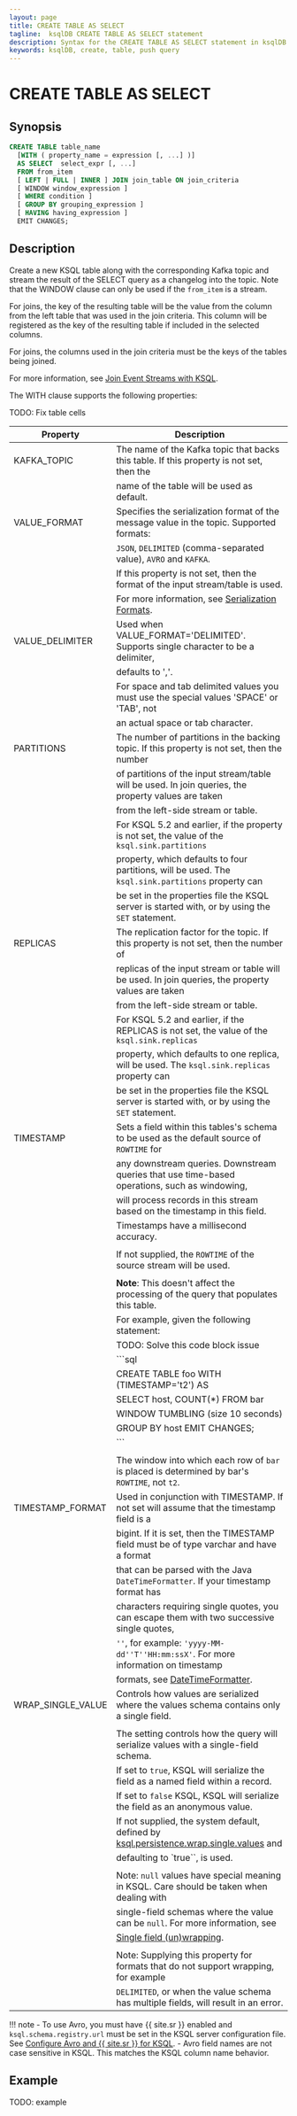 ```yaml
---
layout: page
title: CREATE TABLE AS SELECT
tagline:  ksqlDB CREATE TABLE AS SELECT statement
description: Syntax for the CREATE TABLE AS SELECT statement in ksqlDB
keywords: ksqlDB, create, table, push query
---
```


CREATE TABLE AS SELECT
======================

Synopsis
--------

```sql
CREATE TABLE table_name
  [WITH ( property_name = expression [, ...] )]
  AS SELECT  select_expr [, ...]
  FROM from_item
  [ LEFT | FULL | INNER ] JOIN join_table ON join_criteria 
  [ WINDOW window_expression ]
  [ WHERE condition ]
  [ GROUP BY grouping_expression ]
  [ HAVING having_expression ]
  EMIT CHANGES;
```

Description
-----------

Create a new KSQL table along with the corresponding Kafka topic and
stream the result of the SELECT query as a changelog into the topic.
Note that the WINDOW clause can only be used if the `from_item` is a
stream.

For joins, the key of the resulting table will be the value from the
column from the left table that was used in the join criteria. This
column will be registered as the key of the resulting table if included
in the selected columns.

For joins, the columns used in the join criteria must be the keys of the
tables being joined.

For more information, see [Join Event Streams with KSQL](../join-streams-and-tables.md).

The WITH clause supports the following properties:

TODO: Fix table cells


|     Property      |                                             Description                                              |
| ----------------- | ---------------------------------------------------------------------------------------------------- |
| KAFKA_TOPIC       | The name of the Kafka topic that backs this table. If this property is not set, then the             |
|                   | name of the table will be used as default.                                                           |
| VALUE_FORMAT      | Specifies the serialization format of the message value in the topic. Supported formats:             |
|                   | `JSON`, `DELIMITED` (comma-separated value), `AVRO` and `KAFKA`.                                     |
|                   | If this property is not set, then the format of the input stream/table is used.                      |
|                   | For more information, see [Serialization Formats](../serialization.md#serialization-formats).           |
| VALUE_DELIMITER   | Used when VALUE_FORMAT='DELIMITED'. Supports single character to be a delimiter,                     |
|                   | defaults to ','.                                                                                     |
|                   | For space and tab delimited values you must use the special values 'SPACE' or 'TAB', not             |
|                   | an actual space or tab character.                                                                    |
| PARTITIONS        | The number of partitions in the backing topic. If this property is not set, then the number          |
|                   | of partitions of the input stream/table will be used. In join queries, the property values are taken |
|                   | from the left-side stream or table.                                                                  |
|                   | For KSQL 5.2 and earlier, if the property is not set, the value of the `ksql.sink.partitions`        |
|                   | property, which defaults to four partitions, will be used. The `ksql.sink.partitions` property can   |
|                   | be set in the properties file the KSQL server is started with, or by using the `SET` statement.      |
| REPLICAS          | The replication factor for the topic. If this property is not set, then the number of                |
|                   | replicas of the input stream or table will be used. In join queries, the property values are taken   |
|                   | from the left-side stream or table.                                                                  |
|                   | For KSQL 5.2 and earlier, if the REPLICAS is not set, the value of the `ksql.sink.replicas`          |
|                   | property, which defaults to one replica, will be used. The `ksql.sink.replicas` property can         |
|                   | be set in the properties file the KSQL server is started with, or by using the `SET` statement.      |
| TIMESTAMP         | Sets a field within this tables's schema to be used as the default source of `ROWTIME` for           |
|                   | any downstream queries. Downstream queries that use time-based operations, such as windowing,        |
|                   | will process records in this stream based on the timestamp in this field.                            |
|                   | Timestamps have a millisecond accuracy.                                                              |
|                   |                                                                                                      |
|                   | If not supplied, the `ROWTIME` of the source stream will be used.                                    |
|                   |                                                                                                      |
|                   | **Note**: This doesn't affect the processing of the query that populates this table.                 |
|                   | For example, given the following statement:                                                          |
|                   | TODO: Solve this code block issue                                                                    |
|                   | ```sql                                                                                               |
|                   | CREATE TABLE foo WITH (TIMESTAMP='t2') AS                                                            |
|                   | SELECT host, COUNT(*) FROM bar                                                                       |
|                   | WINDOW TUMBLING (size 10 seconds)                                                                    |
|                   | GROUP BY host EMIT CHANGES;                                                                          |
|                   | ```                                                                                                  |
|                   |                                                                                                      |
|                   | The window into which each row of `bar` is placed is determined by bar's `ROWTIME`, not `t2`.        |
| TIMESTAMP_FORMAT  | Used in conjunction with TIMESTAMP. If not set will assume that the timestamp field is a             |
|                   | bigint. If it is set, then the TIMESTAMP field must be of type varchar and have a format             |
|                   | that can be parsed with the Java `DateTimeFormatter`. If your timestamp format has                   |
|                   | characters requiring single quotes, you can escape them with two successive single quotes,           |
|                   | `''`, for example: `'yyyy-MM-dd''T''HH:mm:ssX'`. For more information on timestamp                   |
|                   | formats, see [DateTimeFormatter](https://cnfl.io/java-dtf).                                          |
| WRAP_SINGLE_VALUE | Controls how values are serialized where the values schema contains only a single field.             |
|                   |                                                                                                      |
|                   | The setting controls how the query will serialize values with a single-field schema.                 |
|                   | If set to `true`, KSQL will serialize the field as a named field within a record.                    |
|                   | If set to `false` KSQL, KSQL will serialize the field as an anonymous value.                         |
|                   | If not supplied, the system default, defined by [ksql.persistence.wrap.single.values](../../installation/server-config/config-reference.md#ksqlpersistencewrapsinglevalues) and       |
|                   | defaulting to `true``, is used.                                                                      |
|                   |                                                                                                      |
|                   | Note: `null` values have special meaning in KSQL. Care should be taken when dealing with             |
|                   | single-field schemas where the value can be `null`. For more information, see                        |
|                   | [Single field (un)wrapping](../serialization.md#single-field-unwrapping).                               |
|                   |                                                                                                      |
|                   | Note: Supplying this property for formats that do not support wrapping, for example                  |
|                   | `DELIMITED`, or when the value schema has multiple fields, will result in an error.                  |


!!! note
	- To use Avro, you must have {{ site.sr }} enabled and
    `ksql.schema.registry.url` must be set in the KSQL server configuration
    file. See [Configure Avro and {{ site.sr }} for KSQL](../../installation/server-config/avro-schema.md#configure-avro-and-schema-registry-for-ksql).
    - Avro field names are not case sensitive in KSQL. This matches the KSQL
    column name behavior.

Example
-------

TODO: example

